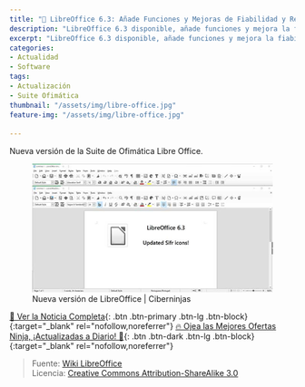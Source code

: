 ```yaml
---
title: "📰 LibreOffice 6.3: Añade Funciones y Mejoras de Fiabilidad y Rendimiento"
description: "LibreOffice 6.3 disponible, añade funciones y mejora la fiabilidad y rendimiento"
excerpt: "LibreOffice 6.3 disponible, añade funciones y mejora la fiabilidad y rendimiento"
categories:
- Actualidad
- Software
tags:
- Actualización
- Suite Ofimática
thumbnail: "/assets/img/libre-office.jpg"
feature-img: "/assets/img/libre-office.jpg"

---
```


Nueva versión de la Suite de Ofimática Libre Office.

<figure>
    <a href="/assets/img/libre-office.jpg" class="image-popup"><img src="/assets/img/libre-officex636.jpg"></a>
    <figcaption>Nueva versión de LibreOffice | Ciberninjas</figcaption>
</figure>

[📰 Ver la Noticia Completa](https://ubunlog.com/libreoffice-6-3-ya-disponible-anade-funciones-y-mejora-la-fiabilidad-y-rendimiento){: .btn .btn-primary .btn-lg .btn-block}{:target="_blank" rel="nofollow,noreferrer"}
[🔥 Ojea las Mejores Ofertas Ninja, ¡Actualizadas a Diario! 🎁](https://www.amazon.es/shop/cibercursos){: .btn .btn-dark .btn-lg .btn-block}{:target="_blank" rel="nofollow,noreferrer"}

> Fuente: [Wiki LibreOffice](https://wiki.documentfoundation.org/ReleaseNotes/6.3 "Wiki de la Fundación de LibreOffice: Ciberninjas")  
> Licencia:  [Creative Commons Attribution-ShareAlike 3.0](https://creativecommons.org/licenses/by-sa/3.0/ "Licencia del contenido de las imágenes de LibreOffice: Ciberninjas")